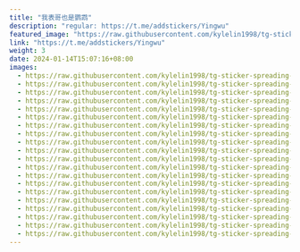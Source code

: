 ```yaml
---
title: "我表哥也是鹦鹉"
description: "regular: https://t.me/addstickers/Yingwu"
featured_image: "https://raw.githubusercontent.com/kylelin1998/tg-sticker-spreading-worldwide-images/main/img/1cabaaaa-38a1-46ec-96d8-52d13c9751b0.jpg"
link: "https://t.me/addstickers/Yingwu"
weight: 3
date: 2024-01-14T15:07:16+08:00
images:
  - https://raw.githubusercontent.com/kylelin1998/tg-sticker-spreading-worldwide-images/main/img/1cabaaaa-38a1-46ec-96d8-52d13c9751b0.jpg
  - https://raw.githubusercontent.com/kylelin1998/tg-sticker-spreading-worldwide-images/main/img/6e554c91-d362-45ec-bae8-344b7d744254.jpg
  - https://raw.githubusercontent.com/kylelin1998/tg-sticker-spreading-worldwide-images/main/img/655fca47-cb0d-4410-8109-1e51b99ea605.jpg
  - https://raw.githubusercontent.com/kylelin1998/tg-sticker-spreading-worldwide-images/main/img/3a9d26c8-5ebe-4d6d-9ab7-48c2fa3bd14a.jpg
  - https://raw.githubusercontent.com/kylelin1998/tg-sticker-spreading-worldwide-images/main/img/bc739fc9-4814-4ccf-93c2-906722892322.jpg
  - https://raw.githubusercontent.com/kylelin1998/tg-sticker-spreading-worldwide-images/main/img/ada057d4-d17b-4c44-8c7f-687822ce3b3b.jpg
  - https://raw.githubusercontent.com/kylelin1998/tg-sticker-spreading-worldwide-images/main/img/f600d8ec-3d65-4697-889b-d1f67871286e.jpg
  - https://raw.githubusercontent.com/kylelin1998/tg-sticker-spreading-worldwide-images/main/img/e7b67db0-7532-40d9-a870-0a2c6fba0381.jpg
  - https://raw.githubusercontent.com/kylelin1998/tg-sticker-spreading-worldwide-images/main/img/b793fa2b-0793-42d3-b40b-1274fc6f0165.jpg
  - https://raw.githubusercontent.com/kylelin1998/tg-sticker-spreading-worldwide-images/main/img/2703d249-7a41-4559-845d-0d60cad81c22.jpg
  - https://raw.githubusercontent.com/kylelin1998/tg-sticker-spreading-worldwide-images/main/img/44cbabe2-afe5-4e51-a8d5-e79727e56c99.jpg
  - https://raw.githubusercontent.com/kylelin1998/tg-sticker-spreading-worldwide-images/main/img/0da988d8-8605-4313-97b6-cb99bc70f988.jpg
  - https://raw.githubusercontent.com/kylelin1998/tg-sticker-spreading-worldwide-images/main/img/07e6cb6e-7244-42c8-836f-b252a14e39e9.jpg
  - https://raw.githubusercontent.com/kylelin1998/tg-sticker-spreading-worldwide-images/main/img/ab8bec21-8c0f-4e28-84d1-02ceceef9a76.jpg
  - https://raw.githubusercontent.com/kylelin1998/tg-sticker-spreading-worldwide-images/main/img/015c12f7-c88c-4a27-a84b-c447119edb7b.jpg
  - https://raw.githubusercontent.com/kylelin1998/tg-sticker-spreading-worldwide-images/main/img/fddbe8f9-918b-451c-8340-7bad1e3a9ced.jpg
  - https://raw.githubusercontent.com/kylelin1998/tg-sticker-spreading-worldwide-images/main/img/ff36bf30-66bc-434b-b798-fdbc2951c92f.jpg
  - https://raw.githubusercontent.com/kylelin1998/tg-sticker-spreading-worldwide-images/main/img/28516bed-32ac-4cd0-8c55-4484b8d8e551.jpg
  - https://raw.githubusercontent.com/kylelin1998/tg-sticker-spreading-worldwide-images/main/img/8bd5a074-9da1-48fe-8bae-2cc9f0ef52ff.jpg
  - https://raw.githubusercontent.com/kylelin1998/tg-sticker-spreading-worldwide-images/main/img/cf630793-6c1c-4758-bf1c-778a905bea72.jpg
---
```

